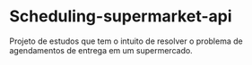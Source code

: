 # Scheduling-supermarket-api

Projeto de estudos que tem o intuito de resolver o problema de agendamentos de entrega em um supermercado.
